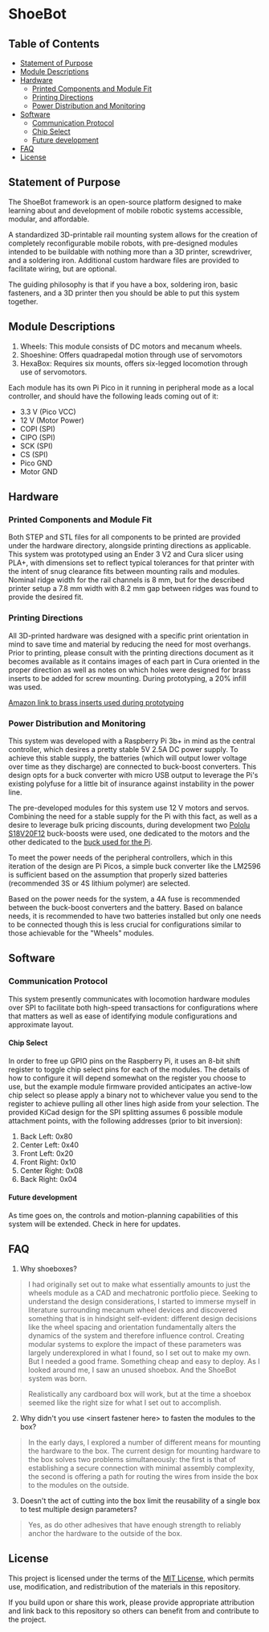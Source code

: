 # ShoeBot

## Table of Contents
- [Statement of Purpose](#statement-of-purpose)
- [Module Descriptions](#description-of-modules)
- [Hardware](#hardware)
  - [Printed Components and Module Fit](#printed-components-and-module-fit)
  - [Printing Directions](#printing-directions)
  - [Power Distribution and Monitoring](#power-distribution-and-monitoring)
- [Software](#software)
  - [Communication Protocol](#communication-protocol)
  - [Chip Select](#chip-select)
  - [Future development](#future-development)
- [FAQ](#faq)
- [License](#license)

## Statement of Purpose
The ShoeBot framework is an open-source platform designed to make learning about and development of mobile robotic
systems accessible, modular, and affordable. 

A standardized 3D-printable rail mounting system allows for the creation of completely reconfigurable mobile robots,
with pre-designed modules intended to be buildable with nothing more than a 3D printer, screwdriver, and a soldering 
iron. Additional custom hardware files are provided to facilitate wiring, but are optional. 

The guiding philosophy is that if you have a box, soldering iron, basic fasteners, and a 3D printer then you should be 
able to put this system together.

## Module Descriptions

1. Wheels: This module consists of DC motors and mecanum wheels.
2. Shoeshine: Offers quadrapedal motion through use of servomotors
3. HexaBox: Requires six mounts, offers six-legged locomotion through use of servomotors.

Each module has its own Pi Pico in it running in peripheral mode as a local controller, and should have
the following leads coming out of it: 
- 3.3 V (Pico VCC)
- 12 V (Motor Power)
- COPI (SPI)
- CIPO (SPI)
- SCK (SPI)
- CS (SPI)
- Pico GND
- Motor GND

## Hardware

### Printed Components and Module Fit
Both STEP and STL files for all components to be printed are provided under the hardware directory, alongside printing
directions as applicable. This system was prototyped using an Ender 3 V2 and Cura slicer using PLA+, with dimensions set 
to reflect typical tolerances for that printer with the intent of snug clearance fits between mounting rails and modules.
Nominal ridge width for the rail channels is 8 mm, but for the described printer setup a 7.8 mm width with 8.2 mm gap
between ridges was found to provide the desired fit. 

### Printing Directions
All 3D-printed hardware was designed with a specific print orientation in mind to save time and material by reducing the
need for most overhangs. Prior to printing, please consult with the printing directions document as it becomes available 
as it contains images of each part in Cura oriented in the proper direction as well as notes on which holes were designed
for brass inserts to be added for screw mounting. During prototyping, a 20% infill was used.

[Amazon link to brass inserts used during prototyping](https://www.amazon.com/dp/B0DM21Z6XP?ref=ppx_yo2ov_dt_b_fed_asin_title&th=1)

### Power Distribution and Monitoring
This system was developed with a Raspberry Pi 3b+ in mind as the central controller, which desires a pretty stable 5V 2.5A
DC power supply. To achieve this stable supply, the batteries (which will output lower voltage over time as they discharge)
are connected to buck-boost converters. This design opts for a buck converter with micro USB output to leverage the Pi's 
existing polyfuse for a little bit of insurance against instability in the power line. 

The pre-developed modules for this system use 12 V motors and servos. Combining the need for a stable supply for the Pi
with this fact, as well as a desire to leverage bulk pricing discounts, during development two [Pololu S18V20F12](https://www.pololu.com/product/2577)
buck-boosts were used, one dedicated to the motors and the other dedicated to the [buck used for the Pi](https://www.amazon.com/dp/B0B6NZBWV4?ref=ppx_yo2ov_dt_b_fed_asin_title&th=1).

To meet the power needs of the peripheral controllers, which in this iteration of the design are Pi Picos, a simple buck converter 
like the LM2596 is sufficient based on the assumption that properly sized batteries (recommended 3S or 4S lithium polymer) are
selected.

Based on the power needs for the system, a 4A fuse is recommended between the buck-boost converters and the battery. Based
on balance needs, it is recommended to have two batteries installed but only one needs to be connected though this is less
crucial for configurations similar to those achievable for the "Wheels" modules.

## Software

### Communication Protocol
This system presently communicates with locomotion hardware modules over SPI to facilitate both high-speed transactions
for configurations where that matters as well as ease of identifying module configurations and approximate layout. 

#### Chip Select 
In order to free up GPIO pins on the Raspberry Pi, it uses an 8-bit shift register to toggle chip select pins for each of
the modules. The details of how to configure it will depend somewhat on the register you choose to use, but the example
module firmware provided anticipates an active-low chip select so please apply a binary not to whichever value you send to
the register to achieve pulling all other lines high aside from your selection. The provided KiCad design for the SPI
splitting assumes 6 possible module attachment points, with the following addresses (prior to bit inversion):

1. Back Left: 0x80
2. Center Left: 0x40
3. Front Left: 0x20
4. Front Right: 0x10
5. Center Right: 0x08
6. Back Right: 0x04

#### Future development
As time goes on, the controls and motion-planning capabilities of this system will be extended. Check in here for updates.

## FAQ

1. Why shoeboxes?

>I had originally set out to make what essentially amounts to just the wheels module as a CAD and mechatronic portfolio piece.
Seeking to understand the design considerations, I started to immerse myself in literature surrounding mecanum wheel devices 
and discovered something that is in hindsight self-evident: different design decisions like the wheel spacing and orientation 
fundamentally alters the dynamics of the system and therefore influence control. Creating modular systems to explore the impact 
of these parameters was largely underexplored in what I found, so I set out to make my own. But I needed a good frame. Something
cheap and easy to deploy. As I looked around me, I saw an unused shoebox. And the ShoeBot system was born. 

>Realistically any cardboard box will work, but at the time a shoebox seemed like the right size for what I set out to accomplish.

2. Why didn't you use \<insert fastener here\> to fasten the modules to the box?

>In the early days, I explored a number of different means for mounting the hardware to the box. The current design for mounting
hardware to the box solves two problems simultaneously: the first is that of establishing a secure connection with minimal
assembly complexity, the second is offering a path for routing the wires from inside the box to the modules on the outside.

3. Doesn't the act of cutting into the box limit the reusability of a single box to test multiple design parameters?

>Yes, as do other adhesives that have enough strength to reliably anchor the hardware to the outside of the box. 

## License
This project is licensed under the terms of the [MIT License](LICENSE), which permits use, modification, and redistribution 
of the materials in this repository.

If you build upon or share this work, please provide appropriate attribution and link back to this repository so others can 
benefit from and contribute to the project.
